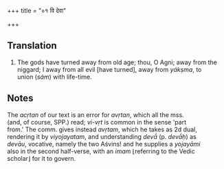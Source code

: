 +++
title = "०१ वि देवा"

+++
## Translation
1. The gods have turned away from old age; thou, O Agni; away from the  
niggard; I away from all evil \[have turned\], away from *yákṣma*, to  
union (*sám*) with life-time.

## Notes
The *acṛtan* of our text is an error for *avṛtan*, which all the mss.  
(and, of course, SPP.) read; *vi-vṛt* is common in the sense 'part  
from.' The comm. gives instead *avṛtam*, which he takes as 2d dual,  
rendering it by *viyojayatam*, and understanding *devā́* (p. *devā́ḥ*) as  
*devāu*, vocative, namely the two Aśvins! and he supplies a *yojayāmi*  
also in the second half-verse, with an *imam* ⌊referring to the Vedic  
scholar⌋ for it to govern.
